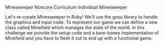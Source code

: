 Minesweeper
Noncore Curriculum Individual
Minesweeper

Let's re-create Minesweeper in Ruby! We'll use the gosu library to handle the graphics and input code. To represent our game we can define a new class called Minefield which manages the state of the world. In this challenge we provide the setup code and a bare-bones implementation of Minefield and you have to flesh it out to end up with a functional game.
